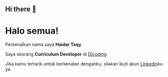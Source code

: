 ## Hi there 👋
# Halo semua! 

Perkenalkan nama saya **Haidar Taqy**.<br>

Saya seorang **Curriculum Developer** di [Dicoding](https://www.dicoding.com/).<br>

Jika kamu tertarik untuk berkenalan denganku, silakan ikuti akun [Linkedin](https://www.linkedin.com/in/idarrr11/)ku ya.
